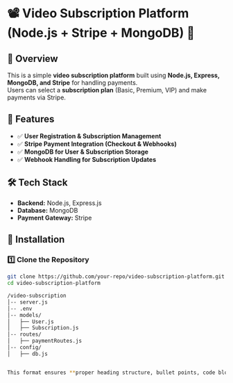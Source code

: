 # 📽️ Video Subscription Platform (Node.js + Stripe + MongoDB) 🚀

## 📌 Overview
This is a simple **video subscription platform** built using **Node.js, Express, MongoDB, and Stripe** for handling payments.  
Users can select a **subscription plan** (Basic, Premium, VIP) and make payments via Stripe.

## 🎯 Features
- ✅ **User Registration & Subscription Management**
- ✅ **Stripe Payment Integration (Checkout & Webhooks)**
- ✅ **MongoDB for User & Subscription Storage**
- ✅ **Webhook Handling for Subscription Updates**

## 🛠️ Tech Stack
- **Backend:** Node.js, Express.js
- **Database:** MongoDB
- **Payment Gateway:** Stripe

## 🚀 Installation

### 1️⃣ Clone the Repository
```sh
git clone https://github.com/your-repo/video-subscription-platform.git
cd video-subscription-platform

/video-subscription
│-- server.js
│-- .env
│-- models/
│   ├── User.js
│   ├── Subscription.js
│-- routes/
│   ├── paymentRoutes.js
│-- config/
│   ├── db.js


This format ensures **proper heading structure, bullet points, code blocks, and tag formatting** for a clean and professional README file. 🚀 Let me know if you need any changes! 😃
